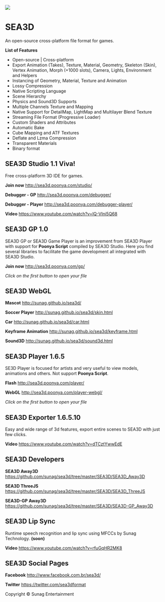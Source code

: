 [<img src="http://sunag.github.io/sea3d/tags/Top-BlackClean.jpg"/>](http://sea3d.poonya.com/)

SEA3D
==

An open-source cross-platform file format for games.

**List of Features**

* Open-source | Cross-platform
* Export Animation (Takes), Texture, Material, Geometry, Skeleton (Skin), Vertex Animation, Morph (+1000 slots), Camera, Lights, Environment and Helpers
* Instancing of Geometry, Material, Texture and Animation
* Lossy Compression
* Native Scripting Language
* Scene Hierarchy
* Physics and Sound3D Supports
* Multiple Channels Texture and Mapping
* Native Support for DetailMap, LightMap and Multilayer Blend Texture
* Streaming File Format (Progressive Loader)
* Custom Shaders and Attributes
* Automatic Bake
* Cube Mapping and ATF Textures
* Deflate and Lzma Compression
* Transparent Materials
* Binary format

SEA3D Studio 1.1 Viva!
--
Free cross-platform 3D IDE for games.

**Join now** http://sea3d.poonya.com/studio/

**Debugger - GP** http://sea3d.poonya.com/debugger/

**Debugger - Player** http://sea3d.poonya.com/debugger-player/

**Video** https://www.youtube.com/watch?v=lQ-VIni5Q68

SEA3D GP 1.0
--
SEA3D GP or SEA3D Game Player is an improvement from SEA3D Player with support for **Poonya Script** compiled by SEA3D Studio. Here you find several libraries to facilitate the game development all integrated with SEA3D Studio.

**Join now** http://sea3d.poonya.com/gp/

*Click on the first button to open your file*

SEA3D WebGL
--

**Mascot** http://sunag.github.io/sea3d/

**Soccer Player** http://sunag.github.io/sea3d/skin.html

**Car** http://sunag.github.io/sea3d/car.html

**Keyframe Animation** http://sunag.github.io/sea3d/keyframe.html

**Sound3D** http://sunag.github.io/sea3d/sound3d.html

SEA3D Player 1.6.5
--
SE3D Player is focused for artists and very useful to view models, animations and others. Not support **Poonya Script**.

**Flash** http://sea3d.poonya.com/player/

**WebGL** http://sea3d.poonya.com/player-webgl/

*Click on the first button to open your file*

SEA3D Exporter 1.6.5.10
--
Easy and wide range of 3d features, export entire scenes to SEA3D with just few clicks.

**Video** https://www.youtube.com/watch?v=dTCztYwwEdE

SEA3D Developers
--

**SEA3D Away3D** https://github.com/sunag/sea3d/tree/master/SEA3D/SEA3D_Away3D

**SEA3D ThreeJS** https://github.com/sunag/sea3d/tree/master/SEA3D/SEA3D_ThreeJS

**SEA3D-GP Away3D** https://github.com/sunag/sea3d/tree/master/SEA3D/SEA3D-GP_Away3D

SEA3D Lip Sync
--
Runtime speech recognition and lip sync using MFCCs by Sunag Technology. **(soon)**

**Video** https://www.youtube.com/watch?v=rfuGqHR2MK8

SEA3D Social Pages
--

**Facebook** http://www.facebook.com.br/sea3d/

**Twitter** https://twitter.com/sea3dformat

Copyright © Sunag Entertainment
